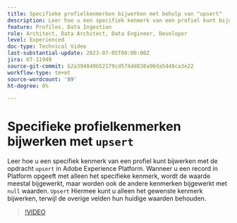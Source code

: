 ```yaml
---
title: Specifieke profielkenmerken bijwerken met behulp van "upsert"
description: Leer hoe u een specifiek kenmerk van een profiel kunt bijwerken met de functie 'upsert' van Adobe Experience Platform.
feature: Profiles, Data Ingestion
role: Architect, Data Architect, Data Engineer, Developer
level: Experienced
doc-type: Technical Video
last-substantial-update: 2023-07-05T00:00:00Z
jira: KT-11949
source-git-commit: b2a394049b52179cd574dd838a96da5448ca3e22
workflow-type: tm+mt
source-wordcount: '89'
ht-degree: 0%

---
```



# Specifieke profielkenmerken bijwerken met `upsert`

Leer hoe u een specifiek kenmerk van een profiel kunt bijwerken met de opdracht `upsert` in Adobe Experience Platform. Wanneer u een record in Platform opgeeft met alleen het specifieke kenmerk, wordt de waarde meestal bijgewerkt, maar worden ook de andere kenmerken bijgewerkt met `null` waarden. `Upsert` Hiermee kunt u alleen het gewenste kenmerk bijwerken, terwijl de overige velden hun huidige waarden behouden.

>[!VIDEO](https://video.tv.adobe.com/v/3416133/?learn=on)
